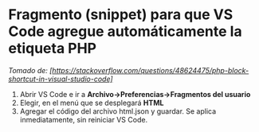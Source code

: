 # Fragmento (snippet) para que VS Code agregue automáticamente la etiqueta PHP
*Tomado de: [https://stackoverflow.com/questions/48624475/php-block-shortcut-in-visual-studio-code]*

1) Abrir VS Code e ir a **Archivo->Preferencias->Fragmentos del usuario**
2) Elegir, en el menú que se desplegará **HTML**
3) Agregar el código del archivo html.json y guardar. Se aplica inmediatamente, sin reiniciar VS Code.